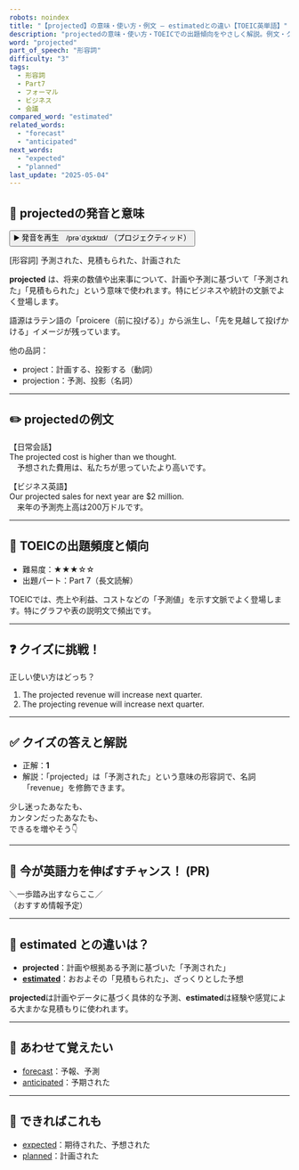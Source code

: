 ```yaml
---
robots: noindex
title: "【projected】の意味・使い方・例文 ― estimatedとの違い【TOEIC英単語】"
description: "projectedの意味・使い方・TOEICでの出題傾向をやさしく解説。例文・クイズ付きでestimatedとの違いもわかりやすく学べます。"
word: "projected"
part_of_speech: "形容詞"
difficulty: "3"
tags:
  - 形容詞
  - Part7
  - フォーマル
  - ビジネス
  - 会議
compared_word: "estimated"
related_words:
  - "forecast"
  - "anticipated"
next_words:
  - "expected"
  - "planned"
last_update: "2025-05-04"
---
```


## 🔰 projectedの発音と意味

<button class="play-audio" onclick="playTTS('projected')">
  <span class="play-audio-main">
    ▶️ 発音を再生　/prəˈdʒɛktɪd/
  </span>
  <span class="play-audio-sub">
    （プロジェクティッド）
  </span>
</button>

[形容詞] 予測された、見積もられた、計画された

**projected** は、将来の数値や出来事について、計画や予測に基づいて「予測された」「見積もられた」という意味で使われます。特にビジネスや統計の文脈でよく登場します。

語源はラテン語の「proicere（前に投げる）」から派生し、「先を見越して投げかける」イメージが残っています。

他の品詞：  
- project：計画する、投影する（動詞）
- projection：予測、投影（名詞）

---

## ✏️ projectedの例文

【日常会話】  
The projected cost is higher than we thought.  
　予想された費用は、私たちが思っていたより高いです。

【ビジネス英語】  
Our projected sales for next year are $2 million.  
　来年の予測売上高は200万ドルです。

---

## 🎯 TOEICの出題頻度と傾向

- 難易度：★★★☆☆
- 出題パート：Part 7（長文読解）

TOEICでは、売上や利益、コストなどの「予測値」を示す文脈でよく登場します。特にグラフや表の説明文で頻出です。

---

## ❓ クイズに挑戦！

正しい使い方はどっち？

1. The projected revenue will increase next quarter.  
2. The projecting revenue will increase next quarter.

---

## ✅ クイズの答えと解説

- 正解：**1**
- 解説：「projected」は「予測された」という意味の形容詞で、名詞「revenue」を修飾できます。

少し迷ったあなたも、  
カンタンだったあなたも、  
できるを増やそう👇️

---

## 🚀 今が英語力を伸ばすチャンス！ (PR)

<div class="info-center">
＼一歩踏み出すならここ／<br>  
（おすすめ情報予定）
</div>

---

## 🤔  estimated との違いは？

- **projected**：計画や根拠ある予測に基づいた「予測された」
- **[estimated](/estimated)**：おおよその「見積もられた」、ざっくりとした予想

**projected**は計画やデータに基づく具体的な予測、**estimated**は経験や感覚による大まかな見積もりに使われます。

---

## 🧩 あわせて覚えたい

- [forecast](/forecast)：予報、予測
- [anticipated](/anticipated)：予期された

---

## 📖 できればこれも

- [expected](/expected)：期待された、予想された
- [planned](/planned)：計画された

<!-- cvid: aid24_bid20 -->
